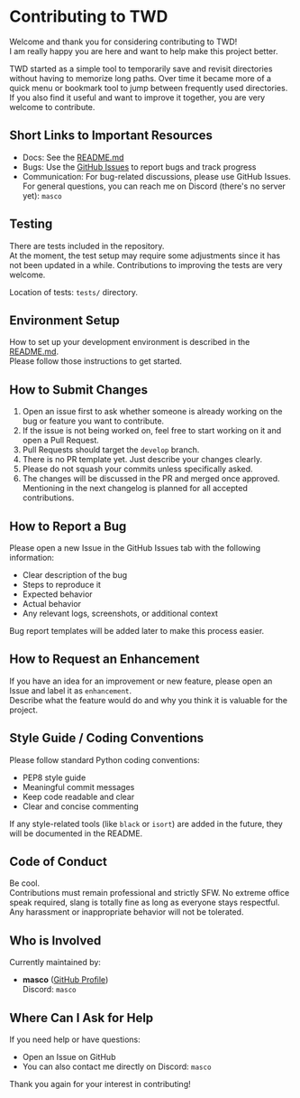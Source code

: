 # Contributing to TWD

Welcome and thank you for considering contributing to TWD!  
I am really happy you are here and want to help make this project better.

TWD started as a simple tool to temporarily save and revisit directories without having to memorize long paths. Over time it became more of a quick menu or bookmark tool to jump between frequently used directories. If you also find it useful and want to improve it together, you are very welcome to contribute.

## Short Links to Important Resources

- Docs: See the [README.md](README.md)
- Bugs: Use the [GitHub Issues](https://github.com/m4sc0/twd/issues) to report bugs and track progress
- Communication: For bug-related discussions, please use GitHub Issues. For general questions, you can reach me on Discord (there's no server yet): `masco`

## Testing

There are tests included in the repository.  
At the moment, the test setup may require some adjustments since it has not been updated in a while. Contributions to improving the tests are very welcome.

Location of tests: `tests/` directory.

## Environment Setup

How to set up your development environment is described in the [README.md](README.md).  
Please follow those instructions to get started.

## How to Submit Changes

1. Open an issue first to ask whether someone is already working on the bug or feature you want to contribute.
2. If the issue is not being worked on, feel free to start working on it and open a Pull Request.
3. Pull Requests should target the `develop` branch.
4. There is no PR template yet. Just describe your changes clearly.
5. Please do not squash your commits unless specifically asked.
6. The changes will be discussed in the PR and merged once approved. Mentioning in the next changelog is planned for all accepted contributions.

## How to Report a Bug

Please open a new Issue in the GitHub Issues tab with the following information:

- Clear description of the bug
- Steps to reproduce it
- Expected behavior
- Actual behavior
- Any relevant logs, screenshots, or additional context

Bug report templates will be added later to make this process easier.

## How to Request an Enhancement

If you have an idea for an improvement or new feature, please open an Issue and label it as `enhancement`.  
Describe what the feature would do and why you think it is valuable for the project.

## Style Guide / Coding Conventions

Please follow standard Python coding conventions:

- PEP8 style guide
- Meaningful commit messages
- Keep code readable and clear
- Clear and concise commenting

If any style-related tools (like `black` or `isort`) are added in the future, they will be documented in the README.

## Code of Conduct

Be cool.  
Contributions must remain professional and strictly SFW. No extreme office speak required, slang is totally fine as long as everyone stays respectful.  
Any harassment or inappropriate behavior will not be tolerated.

## Who is Involved

Currently maintained by:

- **masco** ([GitHub Profile](https://github.com/m4sc0))  
  Discord: `masco`

## Where Can I Ask for Help

If you need help or have questions:

- Open an Issue on GitHub
- You can also contact me directly on Discord: `masco`

Thank you again for your interest in contributing!
